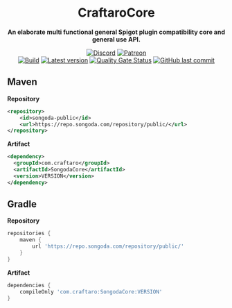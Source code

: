 <!--suppress HtmlDeprecatedAttribute -->
<div align="center">

# CraftaroCore

**An elaborate multi functional general Spigot plugin compatibility core and general use API.**

<!-- Shields -->
[![Discord](https://img.shields.io/discord/293212540723396608?color=7289DA&label=Discord&logo=discord&logoColor=7289DA)](https://discord.gg/songoda)
[![Patreon](https://img.shields.io/badge/-Support_on_Patreon-F96854.svg?logo=patreon&style=flat&logoColor=white)](https://www.patreon.com/join/songoda)
<br>
[![Build](https://github.com/songoda/SongodaCore/actions/workflows/maven.yml/badge.svg)](https://github.com/songoda/SongodaCore/actions/workflows/maven.yml)
[![Latest version](https://img.shields.io/nexus/public/com.craftaro/SongodaCore?label=Latest%20version&server=https%3A%2F%2Frepo.songoda.com%2F)](https://repo.songoda.com/#browse/browse:public:com%2Fsongoda%2FSongodaCore)
[![Quality Gate Status](https://sonarcloud.io/api/project_badges/measure?project=songoda_SongodaCore&metric=alert_status)](https://sonarcloud.io/dashboard?id=songoda_SongodaCore)
[![GitHub last commit](https://img.shields.io/github/last-commit/songoda/SongodaCore?label=Last+commit)](https://github.com/songoda/SongodaCore/commits)
</div>

<!-- TODO:
## Documentation

JavaDocs are hosted at ???.
-->

## Maven
**Repository**
```xml
<repository>
    <id>songoda-public</id>
    <url>https://repo.songoda.com/repository/public/</url>
</repository>
```

**Artifact**
```xml
<dependency>
  <groupId>com.craftaro</groupId>
  <artifactId>SongodaCore</artifactId>
  <version>VERSION</version>
</dependency>
 ```


## Gradle
**Repository**
```groovy
repositories {
    maven {
        url 'https://repo.songoda.com/repository/public/'
    }
}
```

**Artifact**
```groovy
dependencies {
    compileOnly 'com.craftaro:SongodaCore:VERSION'
}
```
